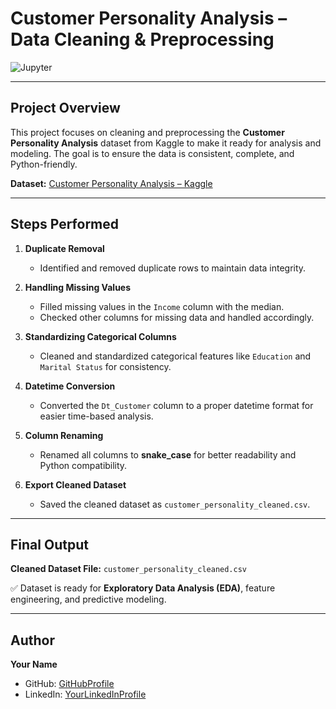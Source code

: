 # Customer Personality Analysis – Data Cleaning & Preprocessing

![Jupyter](https://img.shields.io/badge/Jupyter-Notebook-orange?logo=jupyter&logoColor=white)

---

## Project Overview
This project focuses on cleaning and preprocessing the **Customer Personality Analysis** dataset from Kaggle to make it ready for analysis and modeling. The goal is to ensure the data is consistent, complete, and Python-friendly.

**Dataset:** [Customer Personality Analysis – Kaggle](https://www.kaggle.com/datasets)

---

## Steps Performed

1. **Duplicate Removal**  
   - Identified and removed duplicate rows to maintain data integrity.  

2. **Handling Missing Values**  
   - Filled missing values in the `Income` column with the median.  
   - Checked other columns for missing data and handled accordingly.  

3. **Standardizing Categorical Columns**  
   - Cleaned and standardized categorical features like `Education` and `Marital Status` for consistency.  

4. **Datetime Conversion**  
   - Converted the `Dt_Customer` column to a proper datetime format for easier time-based analysis.  

5. **Column Renaming**  
   - Renamed all columns to **snake_case** for better readability and Python compatibility.  

6. **Export Cleaned Dataset**  
   - Saved the cleaned dataset as `customer_personality_cleaned.csv`.

---

## Final Output
**Cleaned Dataset File:** `customer_personality_cleaned.csv`  

✅ Dataset is ready for **Exploratory Data Analysis (EDA)**, feature engineering, and predictive modeling.

---

## Author
**Your Name**  
- GitHub: [GitHubProfile](https://github.com/manishgangala)  
- LinkedIn: [YourLinkedInProfile](linkedin.com/in/manish-kumar-gangala-095a2224a)
